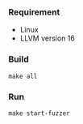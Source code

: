 

### Requirement

* Linux
* LLVM version 16


### Build

```
make all
```

### Run

```
make start-fuzzer
```
